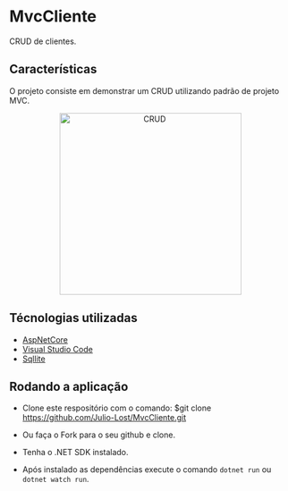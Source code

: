 # MvcCliente

CRUD de clientes.

## Características
O projeto consiste em demonstrar um CRUD utilizando padrão de projeto MVC.

<div>
  <p align="center">
    <img src="https://a.imagem.app/AssIne.gif" alt="CRUD" height="325">
  </p>
</div>

## Técnologias utilizadas

- [AspNetCore](https://github.com/dotnet/aspnetcore)
- [Visual Studio Code](https://github.com/Microsoft/vscode)
- [Sqllite](https://github.com/sqlite/sqlite)

## Rodando a aplicação

- Clone este respositório com o comando: \$git clone https://github.com/Julio-Lost/MvcCliente.git

- Ou faça o Fork para o seu github e clone.

- Tenha o .NET SDK instalado.

- Após instalado as dependências execute o comando `dotnet run` ou `dotnet watch run`.


